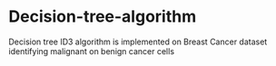 # Decision-tree-algorithm
Decision tree ID3 algorithm is implemented on Breast Cancer dataset identifying malignant on benign cancer cells
